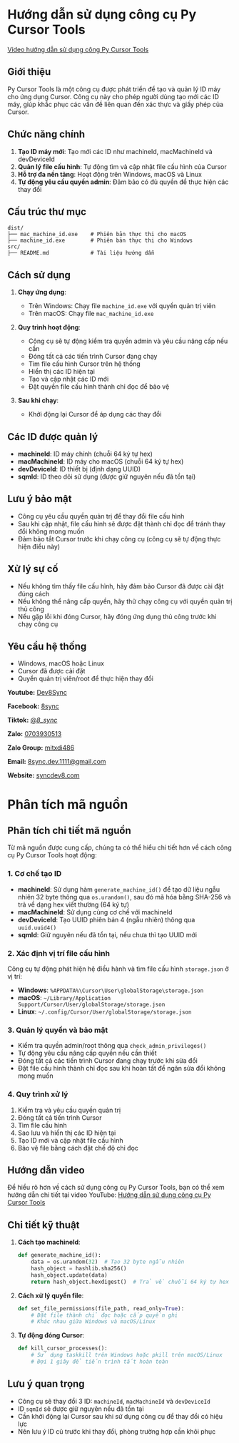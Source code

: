 # Hướng dẫn sử dụng công cụ Py Cursor Tools

[Video hướng dẫn sử dụng công Py Cursor Tools](https://www.youtube.com/watch?v=kzQ7d9BKm_g)



## Giới thiệu

Py Cursor Tools là một công cụ được phát triển để tạo và quản lý ID máy cho ứng dụng Cursor. Công cụ này cho phép người dùng tạo mới các ID máy, giúp khắc phục các vấn đề liên quan đến xác thực và giấy phép của Cursor.

## Chức năng chính

1. **Tạo ID máy mới**: Tạo mới các ID như machineId, macMachineId và devDeviceId
2. **Quản lý file cấu hình**: Tự động tìm và cập nhật file cấu hình của Cursor
3. **Hỗ trợ đa nền tảng**: Hoạt động trên Windows, macOS và Linux
4. **Tự động yêu cầu quyền admin**: Đảm bảo có đủ quyền để thực hiện các thay đổi

## Cấu trúc thư mục

```
dist/
├── mac_machine_id.exe    # Phiên bản thực thi cho macOS
├── machine_id.exe        # Phiên bản thực thi cho Windows
src/
├── README.md             # Tài liệu hướng dẫn
```

## Cách sử dụng

1. **Chạy ứng dụng**:
   - Trên Windows: Chạy file `machine_id.exe` với quyền quản trị viên
   - Trên macOS: Chạy file `mac_machine_id.exe`

2. **Quy trình hoạt động**:
   - Công cụ sẽ tự động kiểm tra quyền admin và yêu cầu nâng cấp nếu cần
   - Đóng tất cả các tiến trình Cursor đang chạy
   - Tìm file cấu hình Cursor trên hệ thống
   - Hiển thị các ID hiện tại
   - Tạo và cập nhật các ID mới
   - Đặt quyền file cấu hình thành chỉ đọc để bảo vệ

3. **Sau khi chạy**:
   - Khởi động lại Cursor để áp dụng các thay đổi

## Các ID được quản lý

- **machineId**: ID máy chính (chuỗi 64 ký tự hex)
- **macMachineId**: ID máy cho macOS (chuỗi 64 ký tự hex)
- **devDeviceId**: ID thiết bị (định dạng UUID)
- **sqmId**: ID theo dõi sử dụng (được giữ nguyên nếu đã tồn tại)

## Lưu ý bảo mật

- Công cụ yêu cầu quyền quản trị để thay đổi file cấu hình
- Sau khi cập nhật, file cấu hình sẽ được đặt thành chỉ đọc để tránh thay đổi không mong muốn
- Đảm bảo tắt Cursor trước khi chạy công cụ (công cụ sẽ tự động thực hiện điều này)

## Xử lý sự cố

- Nếu không tìm thấy file cấu hình, hãy đảm bảo Cursor đã được cài đặt đúng cách
- Nếu không thể nâng cấp quyền, hãy thử chạy công cụ với quyền quản trị thủ công
- Nếu gặp lỗi khi đóng Cursor, hãy đóng ứng dụng thủ công trước khi chạy công cụ

## Yêu cầu hệ thống

- Windows, macOS hoặc Linux
- Cursor đã được cài đặt
- Quyền quản trị viên/root để thực hiện thay đổi

**Youtube:** [Dev8Sync](https://www.youtube.com/@Dev8Sync/featured)

**Facebook:** [8sync](https://www.facebook.com/8sync)

**Tiktok:** [@_8_sync_](https://www.tiktok.com/@_8_sync_)

**Zalo:** [0703930513](https://zalo.me/0703930513)

**Zalo Group:** [mitxdi486](https://zalo.me/g/mitxdi486)

**Email:** 8sync.dev.1111@gmail.com

**Website:** [syncdev8.com](https://syncdev8.com/)

# Phân tích mã nguồn

## Phân tích chi tiết mã nguồn

Từ mã nguồn được cung cấp, chúng ta có thể hiểu chi tiết hơn về cách công cụ Py Cursor Tools hoạt động:

### 1. Cơ chế tạo ID

- **machineId**: Sử dụng hàm `generate_machine_id()` để tạo dữ liệu ngẫu nhiên 32 byte thông qua `os.urandom()`, sau đó mã hóa bằng SHA-256 và trả về dạng hex viết thường (64 ký tự)
- **macMachineId**: Sử dụng cùng cơ chế với machineId
- **devDeviceId**: Tạo UUID phiên bản 4 (ngẫu nhiên) thông qua `uuid.uuid4()`
- **sqmId**: Giữ nguyên nếu đã tồn tại, nếu chưa thì tạo UUID mới

### 2. Xác định vị trí file cấu hình

Công cụ tự động phát hiện hệ điều hành và tìm file cấu hình `storage.json` ở vị trí:
- **Windows**: `%APPDATA%\Cursor\User\globalStorage\storage.json`
- **macOS**: `~/Library/Application Support/Cursor/User/globalStorage/storage.json`
- **Linux**: `~/.config/Cursor/User/globalStorage/storage.json`

### 3. Quản lý quyền và bảo mật

- Kiểm tra quyền admin/root thông qua `check_admin_privileges()`
- Tự động yêu cầu nâng cấp quyền nếu cần thiết
- Đóng tất cả các tiến trình Cursor đang chạy trước khi sửa đổi
- Đặt file cấu hình thành chỉ đọc sau khi hoàn tất để ngăn sửa đổi không mong muốn

### 4. Quy trình xử lý

1. Kiểm tra và yêu cầu quyền quản trị
2. Đóng tất cả tiến trình Cursor
3. Tìm file cấu hình
4. Sao lưu và hiển thị các ID hiện tại
5. Tạo ID mới và cập nhật file cấu hình
6. Bảo vệ file bằng cách đặt chế độ chỉ đọc

## Hướng dẫn video

Để hiểu rõ hơn về cách sử dụng công cụ Py Cursor Tools, bạn có thể xem hướng dẫn chi tiết tại video YouTube: [Hướng dẫn sử dụng công cụ Py Cursor Tools](https://www.youtube.com/watch?v=kzQ7d9BKm_g)

## Chi tiết kỹ thuật

1. **Cách tạo machineId**:
   ```python
   def generate_machine_id():
       data = os.urandom(32)  # Tạo 32 byte ngẫu nhiên
       hash_object = hashlib.sha256()
       hash_object.update(data)
       return hash_object.hexdigest()  # Trả về chuỗi 64 ký tự hex
   ```

2. **Cách xử lý quyền file**:
   ```python
   def set_file_permissions(file_path, read_only=True):
       # Đặt file thành chỉ đọc hoặc cấp quyền ghi
       # Khác nhau giữa Windows và macOS/Linux
   ```

3. **Tự động đóng Cursor**:
   ```python
   def kill_cursor_processes():
       # Sử dụng taskkill trên Windows hoặc pkill trên macOS/Linux
       # Đợi 1 giây để tiến trình tắt hoàn toàn
   ```

## Lưu ý quan trọng

- Công cụ sẽ thay đổi 3 ID: `machineId`, `macMachineId` và `devDeviceId`
- ID `sqmId` sẽ được giữ nguyên nếu đã tồn tại
- Cần khởi động lại Cursor sau khi sử dụng công cụ để thay đổi có hiệu lực
- Nên lưu ý ID cũ trước khi thay đổi, phòng trường hợp cần khôi phục



